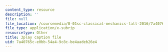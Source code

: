 ```yaml
---
content_type: resource
description: ''
file: null
file_location: /coursemedia/8-01sc-classical-mechanics-fall-2016/7a40765ce0bb54a49c8cbe4aadeb26e4_fLuyZ7ayDog.vtt
file_type: application/x-subrip
resourcetype: Other
title: 3play caption file
uid: 7a40765c-e0bb-54a4-9c8c-be4aadeb26e4
---
```

